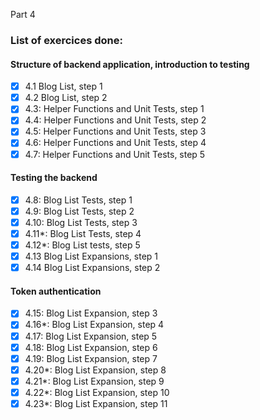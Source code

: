 Part 4

### List of exercices done:
#### Structure of backend application, introduction to testing
- [x] 4.1 Blog List, step 1
- [x] 4.2 Blog List, step 2
- [x] 4.3: Helper Functions and Unit Tests, step 1
- [x] 4.4: Helper Functions and Unit Tests, step 2
- [x] 4.5: Helper Functions and Unit Tests, step 3
- [x] 4.6: Helper Functions and Unit Tests, step 4
- [x] 4.7: Helper Functions and Unit Tests, step 5
#### Testing the backend
- [x] 4.8: Blog List Tests, step 1
- [x] 4.9: Blog List Tests, step 2
- [x] 4.10: Blog List Tests, step 3
- [x] 4.11*: Blog List Tests, step 4
- [x] 4.12*: Blog List tests, step 5
- [x] 4.13 Blog List Expansions, step 1
- [x] 4.14 Blog List Expansions, step 2
#### Token authentication
- [x] 4.15: Blog List Expansion, step 3
- [x] 4.16*: Blog List Expansion, step 4
- [x] 4.17: Blog List Expansion, step 5
- [x] 4.18: Blog List Expansion, step 6
- [x] 4.19: Blog List Expansion, step 7
- [x] 4.20*: Blog List Expansion, step 8
- [x] 4.21*: Blog List Expansion, step 9
- [x] 4.22*: Blog List Expansion, step 10
- [x] 4.23*: Blog List Expansion, step 11